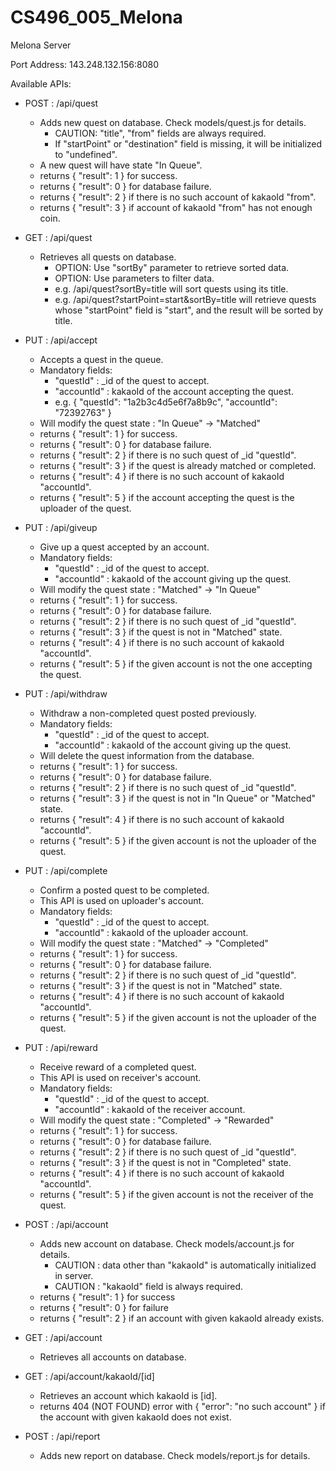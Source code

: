 # CS496_005_Melona

Melona Server

Port Address: 143.248.132.156:8080

Available APIs:
  - POST : /api/quest
     - Adds new quest on database. Check models/quest.js for details.
        - CAUTION: "title", "from" fields are always required.
        - If "startPoint" or "destination" field is missing, it will be initialized to "undefined".
     - A new quest will have state "In Queue".
     - returns { "result": 1 } for success.
     - returns { "result": 0 } for database failure.
     - returns { "result": 2 } if there is no such account of kakaoId "from".
     - returns { "result": 3 } if account of kakaoId "from" has not enough coin.
                           
  - GET  : /api/quest
     - Retrieves all quests on database.
        - OPTION: Use "sortBy" parameter to retrieve sorted data.
        - OPTION: Use parameters to filter data.
        - e.g. /api/quest?sortBy=title will sort quests using its title.
        - e.g. /api/quest?startPoint=start&sortBy=title will retrieve quests whose "startPoint" field is "start", and the result will be sorted by title.
        
  - PUT  : /api/accept
     - Accepts a quest in the queue.
     - Mandatory fields:
        - "questId" : _id of the quest to accept.
        - "accountId" : kakaoId of the account accepting the quest.
        - e.g. { "questId": "1a2b3c4d5e6f7a8b9c", "accountId": "72392763" }
     - Will modify the quest state : "In Queue" -> "Matched"
     - returns { "result": 1 } for success.
     - returns { "result": 0 } for database failure.
     - returns { "result": 2 } if there is no such quest of _id "questId".
     - returns { "result": 3 } if the quest is already matched or completed.
     - returns { "result": 4 } if there is no such account of kakaoId "accountId".
     - returns { "result": 5 } if the account accepting the quest is the uploader of the quest.
     
  - PUT  : /api/giveup
     - Give up a quest accepted by an account.
     - Mandatory fields:
          - "questId" : _id of the quest to accept.
          - "accountId" : kakaoId of the account giving up the quest.
     - Will modify the quest state : "Matched" -> "In Queue"
     - returns { "result": 1 } for success.
     - returns { "result": 0 } for database failure.
     - returns { "result": 2 } if there is no such quest of _id "questId".
     - returns { "result": 3 } if the quest is not in "Matched" state.
     - returns { "result": 4 } if there is no such account of kakaoId "accountId".
     - returns { "result": 5 } if the given account is not the one accepting the quest.
  
  - PUT  : /api/withdraw
     - Withdraw a non-completed quest posted previously.
     - Mandatory fields:
          - "questId" : _id of the quest to accept.
          - "accountId" : kakaoId of the account giving up the quest.
     - Will delete the quest information from the database.
     - returns { "result": 1 } for success.
     - returns { "result": 0 } for database failure.
     - returns { "result": 2 } if there is no such quest of _id "questId".
     - returns { "result": 3 } if the quest is not in "In Queue" or "Matched" state.
     - returns { "result": 4 } if there is no such account of kakaoId "accountId".
     - returns { "result": 5 } if the given account is not the uploader of the quest.
     
  - PUT  : /api/complete
     - Confirm a posted quest to be completed.
     - This API is used on uploader's account.
     - Mandatory fields:
          - "questId" : _id of the quest to accept.
          - "accountId" : kakaoId of the uploader account.
     - Will modify the quest state : "Matched" -> "Completed"
     - returns { "result": 1 } for success.
     - returns { "result": 0 } for database failure.
     - returns { "result": 2 } if there is no such quest of _id "questId".
     - returns { "result": 3 } if the quest is not in "Matched" state.
     - returns { "result": 4 } if there is no such account of kakaoId "accountId".
     - returns { "result": 5 } if the given account is not the uploader of the quest.
     
  - PUT  : /api/reward
     - Receive reward of a completed quest.
     - This API is used on receiver's account.
     - Mandatory fields:
          - "questId" : _id of the quest to accept.
          - "accountId" : kakaoId of the receiver account.
     - Will modify the quest state : "Completed" -> "Rewarded"
     - returns { "result": 1 } for success.
     - returns { "result": 0 } for database failure.
     - returns { "result": 2 } if there is no such quest of _id "questId".
     - returns { "result": 3 } if the quest is not in "Completed" state.
     - returns { "result": 4 } if there is no such account of kakaoId "accountId".
     - returns { "result": 5 } if the given account is not the receiver of the quest.
 
  - POST : /api/account                
     - Adds new account on database. Check models/account.js for details.
        - CAUTION : data other than "kakaoId" is automatically initialized in server.
        - CAUTION : "kakaoId" field is always required.
     - returns { "result": 1 } for success
     - returns { "result": 0 } for failure
     - returns { "result": 2 } if an account with given kakaoId already exists.
  
  - GET  : /api/account 
     - Retrieves all accounts on database.
  
  - GET  : /api/account/kakaoId/[id]
     - Retrieves an account which kakaoId is [id].
     - returns 404 (NOT FOUND) error with { "error": "no such account" } if the account with given kakaoId does not exist.
     
  - POST : /api/report
     - Adds new report on database. Check models/report.js for details.
